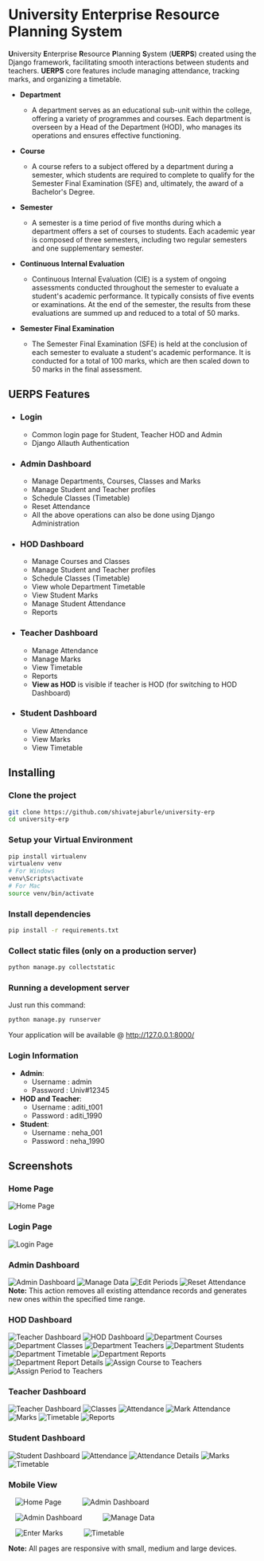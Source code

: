 # University Enterprise Resource Planning System
 **U**niversity **E**nterprise **R**esource **P**lanning **S**ystem (**UERPS**) created using the Django framework, facilitating smooth interactions between students and teachers. **UERPS** core features include managing attendance, tracking marks, and organizing a timetable.

- **Department**
    - A department serves as an educational sub-unit within the college, offering a variety of programmes and courses. Each department is overseen by a Head of the Department (HOD), who manages its operations and ensures effective functioning.

- **Course**
    - A course refers to a subject offered by a department during a semester, which students are required to complete to qualify for the Semester Final Examination (SFE) and, ultimately, the award of a Bachelor's Degree.

- **Semester**
    - A semester is a time period of five months during which a department offers a set of courses to students. Each academic year is composed of three semesters, including two regular semesters and one supplementary semester.
- **Continuous Internal Evaluation**
    - Continuous Internal Evaluation (CIE) is a system of ongoing assessments conducted throughout the semester to evaluate a student's academic performance. It typically consists of five events or examinations. At the end of the semester, the results from these evaluations are summed up and reduced to a total of 50 marks. 

- **Semester Final Examination**
    - The Semester Final Examination (SFE) is held at the conclusion of each semester to evaluate a student's academic performance. It is conducted for a total of 100 marks, which are then scaled down to 50 marks in the final assessment.

## UERPS Features
- ### Login
    - Common login page for Student, Teacher HOD and Admin
    - Django Allauth Authentication
- ### Admin Dashboard
    - Manage Departments, Courses, Classes and Marks
    - Manage Student and Teacher profiles
    - Schedule Classes (Timetable)
    - Reset Attendance
    - All the above operations can also be done using Django Administration
- ### HOD Dashboard
    - Manage Courses and Classes
    - Manage Student and Teacher profiles
    - Schedule Classes (Timetable)
    - View whole Department Timetable
    - View Student Marks
    - Manage Student Attendance
    - Reports
- ### Teacher Dashboard
    - Manage Attendance
    - Manage Marks
    - View Timetable
    - Reports
    - **View as HOD** is visible if teacher is HOD (for switching to HOD Dashboard)
- ### Student Dashboard
    - View Attendance
    - View Marks
    - View Timetable

## Installing
### Clone the project

```bash
git clone https://github.com/shivatejaburle/university-erp
cd university-erp
```

### Setup your Virtual Environment
```bash
pip install virtualenv
virtualenv venv
# For Windows
venv\Scripts\activate   
# For Mac
source venv/bin/activate 
```

### Install dependencies
```bash
pip install -r requirements.txt
```
### Collect static files (only on a production server)

```bash
python manage.py collectstatic
```

### Running a development server

Just run this command:

```bash
python manage.py runserver
```
Your application will be available @ http://127.0.0.1:8000/

### Login Information
- **Admin**: 
    - Username : admin
    - Password : Univ#12345
- **HOD and Teacher**: 
    - Username : aditi_t001
    - Password : aditi_1990
- **Student**: 
    - Username : neha_001
    - Password : neha_1990

## Screenshots
### Home Page
![Home Page](screenshots/Home-Page.jpg)
### Login Page
![Login Page](screenshots/Login-Page.jpg)
### Admin Dashboard
![Admin Dashboard](screenshots/A1-Admin-Home.jpg)
![Manage Data](screenshots/A2-Manage-Data.jpg)
![Edit Periods](screenshots/A3-Edit-Periods.jpg)
![Reset Attendance](screenshots/A4-Reset-Attendance.jpg)
    **Note:** This action removes all existing attendance records and generates new ones within the specified time range.
### HOD Dashboard
![Teacher Dashboard](screenshots/H1-Teacher-as-HOD.jpg)
![HOD Dashboard](screenshots/H2-HOD-Home.jpg)
![Department Courses](screenshots/H3-Courses.jpg)
![Department Classes](screenshots/H4-Classes.jpg)
![Department Teachers](screenshots/H5-Teachers.jpg)
![Department Students](screenshots/H6-Students.jpg)
![Department Timetable](screenshots/H7-Timetable.jpg)
![Department Reports](screenshots/H8-Reports.jpg)
![Department Report Details](screenshots/H9-Report-Details.jpg)
![Assign Course to Teachers](screenshots/H10-Assign-Teacher.jpg)
![Assign Period to Teachers](screenshots/H11-Assign-Period.jpg)
### Teacher Dashboard
![Teacher Dashboard](screenshots/T1-Teacher-Home.jpg)
![Classes](screenshots/T2-Classes.jpg)
![Attendance](screenshots/T3-Attendance.jpg)
![Mark Attendance](screenshots/T4-Mark-Attendance.jpg)
![Marks](screenshots/T5-Marks.jpg)
![Timetable](screenshots/T6-Timetable.jpg)
![Reports](screenshots/T7-Reports.jpg)
### Student Dashboard
![Student Dashboard](screenshots/S1-Student-Home.jpg)
![Attendance](screenshots/S2-Attendance.jpg)
![Attendance Details](screenshots/S3-Attendance-Details.jpg)
![Marks](screenshots/S4-Marks.jpg)
![Timetable](screenshots/S5-Timetable.jpg)
### Mobile View
&emsp;![Home Page](screenshots/M1-Home-Page.png)&emsp;&emsp;&emsp;![Admin Dashboard](screenshots/M2-Login.png)

&emsp;![Admin Dashboard](screenshots/M3-Admin-Dashboard.png)&emsp;&emsp;&emsp;![Manage Data](screenshots/M4-Manage-Data.png)

&emsp;![Enter Marks](screenshots/M5-Enter-Marks.png)&emsp;&emsp;&emsp;![Timetable](screenshots/M6-Timetable.png)

**Note:** All pages are responsive with small, medium and large devices.